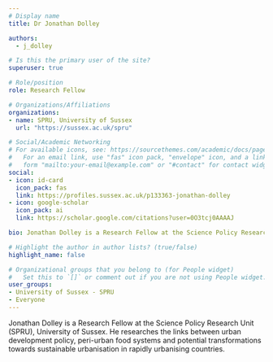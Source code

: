 ```yaml
---
# Display name
title: Dr Jonathan Dolley

authors:
  - j_dolley

# Is this the primary user of the site?
superuser: true

# Role/position
role: Research Fellow

# Organizations/Affiliations
organizations:
- name: SPRU, University of Sussex
  url: "https://sussex.ac.uk/spru"

# Social/Academic Networking
# For available icons, see: https://sourcethemes.com/academic/docs/page-builder/#icons
#   For an email link, use "fas" icon pack, "envelope" icon, and a link in the
#   form "mailto:your-email@example.com" or "#contact" for contact widget.
social:
- icon: id-card
  icon_pack: fas
  link: https://profiles.sussex.ac.uk/p133363-jonathan-dolley
- icon: google-scholar
  icon_pack: ai
  link: https://scholar.google.com/citations?user=0O3tcj0AAAAJ

bio: Jonathan Dolley is a Research Fellow at the Science Policy Research Unit (SPRU), University of Sussex. He researches the links between urban development policy, peri-urban food systems and potential transformations towards sustainable urbanisation in rapidly urbanising countries.

# Highlight the author in author lists? (true/false)
highlight_name: false

# Organizational groups that you belong to (for People widget)
#   Set this to `[]` or comment out if you are not using People widget.
user_groups: 
- University of Sussex - SPRU
- Everyone
---
```


Jonathan Dolley is a Research Fellow at the Science Policy Research Unit (SPRU), University of Sussex. He researches the links between urban development policy, peri-urban food systems and potential transformations towards sustainable urbanisation in rapidly urbanising countries.